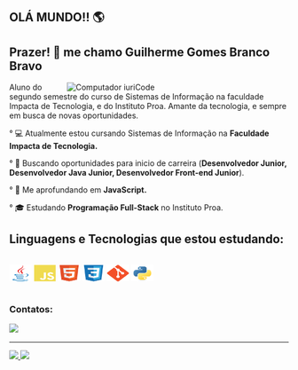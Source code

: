 
## OLÁ MUNDO!! :earth_americas:

## Prazer! 👋 me chamo Guilherme Gomes Branco Bravo
<img src="https://raw.githubusercontent.com/MicaelliMedeiros/micaellimedeiros/master/image/computer-illustration.png" min-width="400px" max-width="400px" width="400px" align="right" alt="Computador iuriCode">

<p align="left"> 
 Aluno do segundo semestre do curso de Sistemas de Informação na faculdade Impacta de Tecnologia, e do Instituto Proa. Amante da tecnologia, e sempre em busca de novas oportunidades.
</p>

 
  ° 💻 Atualmente estou cursando Sistemas de Informação na <strong>Faculdade Impacta de Tecnologia.</strong>

  ° 💼 Buscando oportunidades para inicio de carreira (<strong>Desenvolvedor Junior, Desenvolvedor Java Junior, Desenvolvedor Front-end Junior</strong>).

  ° 🚀 Me aprofundando em <strong>JavaScript.</strong>

  ° 🎓 Estudando <strong>Programação Full-Stack</strong> no Instituto Proa. 
<h2>Linguagens e Tecnologias que estou estudando:</h2> 
<div style="display: inline_block"><br>
<img align="center" alt="Rafa-Js" height="30" width="40" src="https://github.com/CR10L02k/imagens/blob/main/icons/java/java-original.svg">
<img align="center" alt="Rafa-Js" height="30" width="40" src="https://raw.githubusercontent.com/devicons/devicon/master/icons/javascript/javascript-plain.svg">
<img align="center" alt="Rafa-HTML" height="30" width="40" src="https://raw.githubusercontent.com/devicons/devicon/master/icons/html5/html5-original.svg">
<img align="center" alt="Rafa-CSS" height="30" width="40" src="https://raw.githubusercontent.com/devicons/devicon/master/icons/css3/css3-original.svg">
<img align="center" alt="Rafa-Js" height="30" width="40" src="https://github.com/CR10L02k/imagens/blob/main/icons/git/git-original.svg">
<img align="center" alt="Rafa-Python" height="30" width="40" src="https://raw.githubusercontent.com/devicons/devicon/master/icons/python/python-original.svg">
</div>
<br>
<h3>Contatos:</h3>
<p align="left">
  <a href="https://www.linkedin.com/in/guilherme-bravo/" target="_blank"><img src="https://img.shields.io/badge/-LinkedIn-%230077B5?style=for-the-badge&logo=linkedin&logoColor=white" target="_blank"></a> 
<hr>
 <div>
  <a href="https://github.com/guilherme-bravo">
  <img height="180em" src="https://github-readme-stats.vercel.app/api?username=guilherme-bravo&show_icons=true&theme=github_dark&include_all_commits=true&count_private=true"/>
  <img height="180em" src="https://github-readme-stats.vercel.app/api/top-langs/?username=guilherme-bravo&layout=compact&langs_count=7&theme=github_dark"/>
</div>


